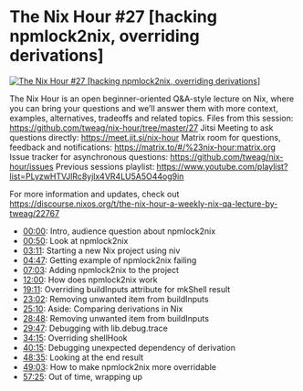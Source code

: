 # The Nix Hour #27 [hacking npmlock2nix, overriding derivations]

[![The Nix Hour #27 [hacking npmlock2nix, overriding derivations]](https://img.youtube.com/vi/LgcHmEfWobU/0.jpg)](https://www.youtube.com/watch?v=LgcHmEfWobU)

The Nix Hour is an open beginner-oriented Q&A-style lecture on Nix, where you can bring your questions and we’ll answer them with more context, examples, alternatives, tradeoffs and related topics.
Files from this session: https://github.com/tweag/nix-hour/tree/master/27
Jitsi Meeting to ask questions directly: https://meet.jit.si/nix-hour
Matrix room for questions, feedback and notifications: https://matrix.to/#/%23nix-hour:matrix.org
Issue tracker for asynchronous questions: https://github.com/tweag/nix-hour/issues
Previous sessions playlist: https://www.youtube.com/playlist?list=PLyzwHTVJlRc8yjlx4VR4LU5A5O44og9in

For more information and updates, check out https://discourse.nixos.org/t/the-nix-hour-a-weekly-nix-qa-lecture-by-tweag/22767


* [00:00](https://www.youtube.com/watch?v=LgcHmEfWobU&t=0): Intro, audience question about npmlock2nix
* [00:50](https://www.youtube.com/watch?v=LgcHmEfWobU&t=50): Look at npmlock2nix
* [03:11](https://www.youtube.com/watch?v=LgcHmEfWobU&t=191): Starting a new Nix project using niv
* [04:47](https://www.youtube.com/watch?v=LgcHmEfWobU&t=287): Getting example of npmlock2nix failing
* [07:03](https://www.youtube.com/watch?v=LgcHmEfWobU&t=423): Adding npmlock2nix to the project
* [12:00](https://www.youtube.com/watch?v=LgcHmEfWobU&t=720): How does npmlock2nix work
* [19:11](https://www.youtube.com/watch?v=LgcHmEfWobU&t=1151): Overriding buildInputs attribute for mkShell result
* [23:02](https://www.youtube.com/watch?v=LgcHmEfWobU&t=1382): Removing unwanted item from buildInputs
* [25:10](https://www.youtube.com/watch?v=LgcHmEfWobU&t=1510): Aside: Comparing derivations in Nix
* [28:48](https://www.youtube.com/watch?v=LgcHmEfWobU&t=1728): Removing unwanted item from buildInputs
* [29:47](https://www.youtube.com/watch?v=LgcHmEfWobU&t=1787): Debugging with lib.debug.trace
* [34:15](https://www.youtube.com/watch?v=LgcHmEfWobU&t=2055): Overriding shellHook
* [40:15](https://www.youtube.com/watch?v=LgcHmEfWobU&t=2415): Debugging unexpected dependency of derivation
* [48:35](https://www.youtube.com/watch?v=LgcHmEfWobU&t=2915): Looking at the end result
* [49:03](https://www.youtube.com/watch?v=LgcHmEfWobU&t=2943): How to make npmlock2nix more overridable
* [57:25](https://www.youtube.com/watch?v=LgcHmEfWobU&t=3445): Out of time, wrapping up
